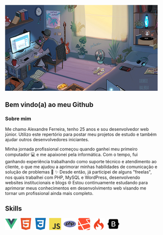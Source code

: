 <img src="img.gif" width="500px" />

## Bem vindo(a) ao meu Github  

### Sobre mim

<p>
Me chamo Alexandre Ferreira, tenho 25 anos e sou desenvolvedor web júnior. Utilizo este repertório para postar meu projetos de estudo e também ajudar outros desenvolvedores iniciantes. 
  
Minha jornada profissional começou quando ganhei meu primeiro computador 💻 e me apaixonei pela informática. Com o tempo, fui ganhando experiência trabalhando como suporte técnico e atendimento ao cliente, o que me ajudou a aprimorar minhas habilidades de comunicação e solução de problemas 💬 ✨ 
Desde então, já participei de alguns "freelas", nos quais trabalhei com PHP, MySQL e WordPress, desenvolvendo websites institucionais e blogs 🌐
Estou continuamente estudando para aprimorar meus conhecimentos em desenvolvimento web visando me tornar um profissional ainda mais completo.
</p>

## Skills 

<div>
  <img src="https://github.com/devicons/devicon/blob/master/icons/vuejs/vuejs-original.svg" title="Vue" alt="Vue" width="40" height="40"/>&nbsp;
  <img src="https://github.com/devicons/devicon/blob/master/icons/html5/html5-original.svg" title="HTML5" alt="HTML" width="40" height="40"/>&nbsp;
  <img src="https://github.com/devicons/devicon/blob/master/icons/css3/css3-plain.svg" title="Css3" alt="Css3" width="40" height="40"/>&nbsp;
  <img src="https://github.com/devicons/devicon/blob/master/icons/javascript/javascript-original.svg" title="JavaScript" alt="JavaScript" width="40" height="40"/>&nbsp;
  <img src="https://github.com/devicons/devicon/blob/master/icons/php/php-original.svg" title="PHP" alt="PHP" width="40" height="40"/>&nbsp;
  <img src="https://github.com/devicons/devicon/blob/master/icons/laravel/laravel-plain.svg" title="Laravel" alt="Laravel" width="40" height="40"/>&nbsp;
  <img src="https://github.com/devicons/devicon/blob/master/icons/codeigniter/codeigniter-plain.svg" title="Codeigniter" alt="Codeigniter" width="40" height="40"/>&nbsp;
  <img src="https://github.com/devicons/devicon/blob/master/icons/bootstrap/bootstrap-plain.svg" title="Bootstrap" alt="Bootstrap" width="40" height="40"/>&nbsp;
</div>

